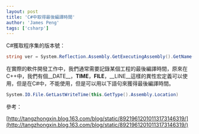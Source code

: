 ```yaml
---
layout: post
title: 'C#中取得最後編譯時間'
author: 'James Peng'
tags: ['csharp']
---
```


C#獲取程序集的版本號：

~~~csharp
string ver = System.Reflection.Assembly.GetExecutingAssembly().GetName().Version.ToString();
~~~


 
在實際的軟件開發工作中，我們通常需要記錄某個工程的最後編譯時間，原來在C++中，我們有個__DATE__，__TIME__，__FILE__，__LINE__這樣的異性宏定義可以使用，但是在C#中，不能使用，但是可以用以下語句來獲得最後編譯時間。

~~~csharp
System.IO.File.GetLastWriteTime(this.GetType().Assembly.Location)
~~~


參考：

[http://tangzhongxin.blog.163.com/blog/static/89219612010113173146319/](http://tangzhongxin.blog.163.com/blog/static/89219612010113173146319/)